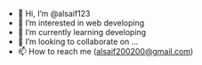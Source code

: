 - 👋 Hi, I’m @alsaif123
- 👀 I’m interested in web developing
- 🌱 I’m currently learning developing
- 💞️ I’m looking to collaborate on ...
- 📫 How to reach me (alsaif200200@gmail.com)


<!---
alsaif123/alsaif123 is a ✨ special ✨ repository because its `README.md` (this file) appears on your GitHub profile.
You can click the Preview link to take a look at your changes.
--->
